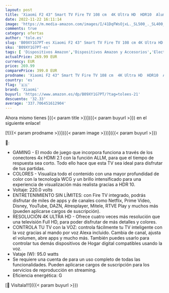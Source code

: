 ```yaml
---
layout: post
title: 'Xiaomi F2 43" Smart TV Fire TV 108 cm  4K Ultra HD  HDR10  Aluminio sin Marcos  Airplay  Prime Video  Netflix  Control de Voz de Alexa  HDMI 2.1  Bluetooth  USB  Sintonizador Triple  2022  Negro'
date: 2022-11-22 16:11:14
image: 'https://m.media-amazon.com/images/I/41DqFWsOjxL._SL500_._SL400_.jpg'
comments: true
category: ofertas
author: 'tole.es'
slug: 'B09XY1G7PT-es Xiaomi F2 43" Smart TV Fire TV 108 cm 4K Ultra HD HDR10...'
sku: 'B09XY1G7PT-es'
tags: [ 'Dispositivos Amazon','Dispositivos Amazon y Accesorios','Electrónica','Fire TV','TV, vídeo y home cinema','Televisores','Televisores inteligentes','smart','tv','xiaomi','🇪🇸', ]
actualPrice: 269.99 EUR
currency: EUR
price: 269.99
comparePrice: 399.0 EUR
prodname: 'Xiaomi F2 43" Smart TV Fire TV 108 cm  4K Ultra HD  HDR10  Aluminio sin Marcos  Airplay  Prime Video  Netflix  Control de Voz de Alexa  HDMI 2.1  Bluetooth  USB  Sintonizador Triple  2022  Negro'
country: 'es'
flag: '🇪🇸'
brand: 'Xiaomi'
buyurl: 'https://www.amazon.es/dp/B09XY1G7PT/?tag=tolees-21'
descuento: '32.33'
average: '337.706451612904'
---
```


Ahora mismo tienes [{{< param title >}}]({{< param buyurl >}}) en el siguiente enlace!

[![{{< param prodname >}}]({{< param image >}})]({{< param buyurl >}})

🔎:

- GAMING - El modo de juego que incorpora funciona a través de los conectores 4x HDMI 2.1 con la función ALLM, para que el tiempo de respuesta sea corto. Todo ello hace que esta TV sea ideal para disfrutar de tus partidas.
- COLORES - Visualiza todo el contenido con una mayor profundidad de color con la tecnología WCG y un brillo intensificado para una experiencia de visualización más realista gracias a HDR 10.
- Voltaje: 220.0 volts
- ENTRETENIMIENTO SIN LÍMITES: con Fire TV integrado, podrás disfrutar de miles de apps y de canales como Netflix, Prime Video, Disney, YouTube, DAZN, Atresplayer, Mitele, RTVE Play y muchos más (pueden aplicarse cargos de suscripción).
- RESOLUCIÓN 4K ULTRA HD - Ofrece cuatro veces más resolución que una televisión Full HD, para poder disfrutar de más detalles y colores.
- CONTROLA TU TV con la VOZ: controla fácilmente tu TV inteligente con la voz gracias al mando por voz Alexa incluido. Cambia de canal, ajusta el volumen, abre apps y mucho más. También puedes usarlo para controlar tus demás dispositivos de Hogar digital compatibles usando la voz.
- Vataje (W): 95.0 watts
- Se requiere una cuenta de para un uso completo de todas las funcionalidades. Pueden aplicarse cargos de suscripción para los servicios de reproducción en streaming.
- Eficiencia energética: G

[🛒 Visítala!!!]({{< param buyurl >}})
